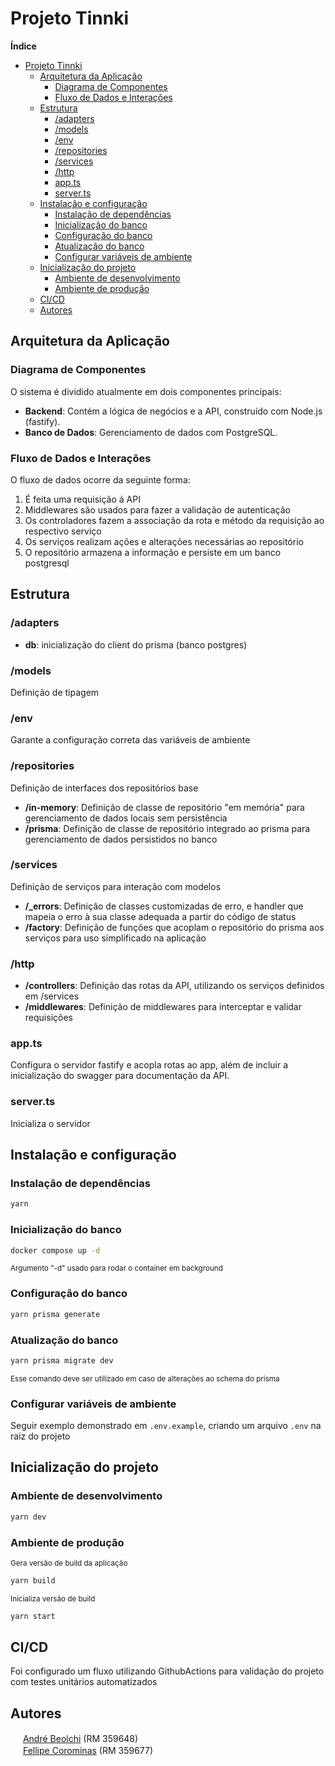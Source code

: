 # Projeto Tinnki

**Índice**

- [Projeto Tinnki](#projeto-tinnki)
  - [Arquitetura da Aplicação](#arquitetura-da-aplicação)
    - [Diagrama de Componentes](#diagrama-de-componentes)
    - [Fluxo de Dados e Interações](#fluxo-de-dados-e-interações)
  - [Estrutura](#estrutura)
    - [/adapters](#adapters)
    - [/models](#models)
    - [/env](#env)
    - [/repositories](#repositories)
    - [/services](#services)
    - [/http](#http)
    - [app.ts](#appts)
    - [server.ts](#serverts)
  - [Instalação e configuração](#instalação-e-configuração)
    - [Instalação de dependências](#instalação-de-dependências)
    - [Inicialização do banco](#inicialização-do-banco)
    - [Configuração do banco](#configuração-do-banco)
    - [Atualização do banco](#atualização-do-banco)
    - [Configurar variáveis de ambiente](#configurar-variáveis-de-ambiente)
  - [Inicialização do projeto](#inicialização-do-projeto)
    - [Ambiente de desenvolvimento](#ambiente-de-desenvolvimento)
    - [Ambiente de produção](#ambiente-de-produção)
  - [CI/CD](#cicd)
  - [Autores](#autores)

## Arquitetura da Aplicação

### Diagrama de Componentes

O sistema é dividido atualmente em dois componentes principais:

- **Backend**: Contém a lógica de negócios e a API, construído com Node.js (fastify).
- **Banco de Dados**: Gerenciamento de dados com PostgreSQL.

### Fluxo de Dados e Interações

O fluxo de dados ocorre da seguinte forma:

1. É feita uma requisição á API
2. Middlewares são usados para fazer a validação de autenticação
3. Os controladores fazem a associação da rota e método da requisição ao respectivo serviço
4. Os serviços realizam ações e alterações necessárias ao repositório
5. O repositório armazena a informação e persiste em um banco postgresql

## Estrutura

### /adapters

- **db**: inicialização do client do prisma (banco postgres)

### /models

Definição de tipagem

### /env

Garante a configuração correta das variáveis de ambiente

### /repositories

Definição de interfaces dos repositórios base

- **/in-memory**: Definição de classe de repositório "em memória" para gerenciamento de dados locais sem persistência
- **/prisma**: Definição de classe de repositório integrado ao prisma para gerenciamento de dados persistidos no banco

### /services

Definição de serviços para interação com modelos

- **/\_errors**: Definição de classes customizadas de erro, e handler que mapeia o erro à sua classe adequada a partir do código de status
- **/factory**: Definição de funções que acoplam o repositório do prisma aos serviços para uso simplificado na aplicação

### /http

- **/controllers**: Definição das rotas da API, utilizando os serviços definidos em /services
- **/middlewares**: Definição de middlewares para interceptar e validar requisições

### app.ts

Configura o servidor fastify e acopla rotas ao app, além de incluir a inicialização do swagger para documentação da API.

### server.ts

Inicializa o servidor

## Instalação e configuração

### Instalação de dependências

```bash
yarn
```

### Inicialização do banco

```bash
docker compose up -d
```

<small>Argumento "-d" usado para rodar o container em background</small>

### Configuração do banco

```bash
yarn prisma generate
```

### Atualização do banco

```bash
yarn prisma migrate dev
```

<small>Esse comando deve ser utilizado em caso de alterações ao schema do prisma</small>

### Configurar variáveis de ambiente

Seguir exemplo demonstrado em `.env.example`, criando um arquivo `.env` na raiz do projeto

## Inicialização do projeto

### Ambiente de desenvolvimento

```bash
yarn dev
```

### Ambiente de produção

<small>Gera versão de build da aplicação</small>

```bash
yarn build
```

<small>Inicializa versão de build</small>

```bash
yarn start
```

## CI/CD

Foi configurado um fluxo utilizando GithubActions para validação do projeto com testes unitários automatizados

## Autores

<img src="https://avatars.githubusercontent.com/u/61586777" width="16" height="16"> [André Beolchi](https://github.com/andrebeolchi) (RM 359648)
<br><img src="https://avatars.githubusercontent.com/u/34667580" width="16" height="16"> [Fellipe Corominas](https://github.com/LeFelps) (RM 359677)
